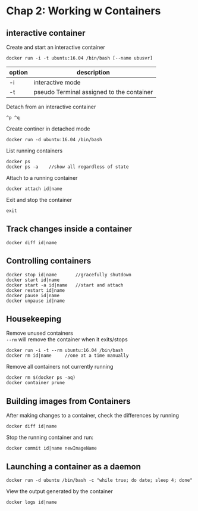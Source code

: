 # Chap 2: Working w Containers

## interactive container
Create and start an interactive container  

    docker run -i -t ubuntu:16.04 /bin/bash [--name ubusvr]

|option|description|
|------|-----------|
|-i | interactive mode |
|-t | pseudo Terminal assigned to the container |

Detach from an interactive container

    ^p ^q

Create continer in detached mode

    docker run -d ubuntu:16.04 /bin/bash

List running containers

    docker ps
    docker ps -a    //show all regardless of state

Attach to a running container

    docker attach id|name

Exit and stop the container

    exit

## Track changes inside a container

    docker diff id|name

## Controlling containers

    docker stop id|name       //gracefully shutdown
    docker start id|name
    docker start -a id|name   //start and attach
    docker restart id|name
    docker pause id|name
    docker unpause id|name

## Housekeeping
Remove unused containers  
`--rm` will remove the container when it exits/stops

    docker run -i -t --rm ubuntu:16.04 /bin/bash  
    docker rm id|name     //one at a time manually

Remove all containers not currently running

    docker rm $(docker ps -aq)
    docker container prune

## Building images from Containers
After making changes to a container, check the differences by running 

    docker diff id|name

Stop the running container and run:

    docker commit id|name newImageName

## Launching a container as a daemon
    docker run -d ubuntu /bin/bash -c "while true; do date; sleep 4; done"

View the output generated by the container

    docker logs id|name

